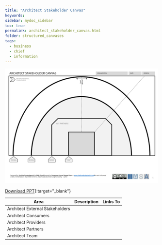 ```yaml
---
title: "Architect Stakeholder Canvas"
keywords: 
sidebar: mydoc_sidebar
toc: true
permalink: architect_stakeholder_canvas.html
folder: structured_canvases
tags: 
  - business
  - chief
  - information
---
```


![image001](media/architect_stakeholder_canvas001.svg)

[Download PPT](media/ppt/architect_stakeholder_canvas.ppt){:target="_blank"}

| Area | Description | Links To |
| --- | --- | --- |
| Architect External Stakeholders |   |   |
| Architect Consumers |   |   |
| Architect Providers |   |   |
| Architect Partners |   |   |
| Architect Team |   |   |